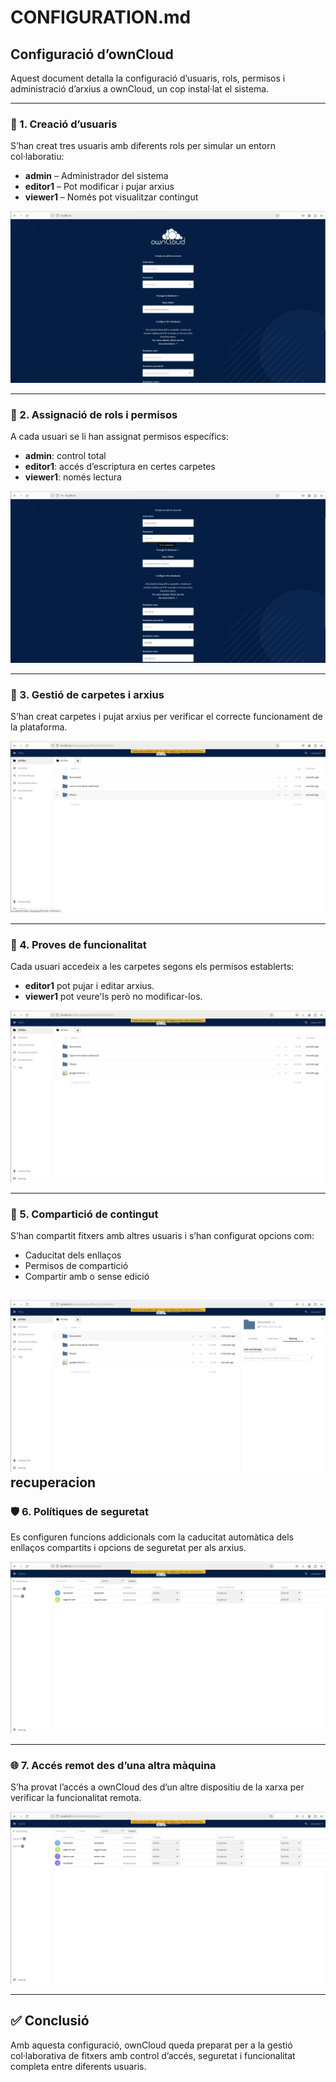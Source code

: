 # CONFIGURATION.md

## Configuració d’ownCloud

Aquest document detalla la configuració d’usuaris, rols, permisos i administració d’arxius a ownCloud, un cop instal·lat el sistema.

---

### 👥 1. Creació d’usuaris

S’han creat tres usuaris amb diferents rols per simular un entorn col·laboratiu:

- **admin** – Administrador del sistema
- **editor1** – Pot modificar i pujar arxius
- **viewer1** – Només pot visualitzar contingut

![12 - Creació d’usuaris](12.png)

---

### 🔐 2. Assignació de rols i permisos

A cada usuari se li han assignat permisos específics:

- **admin**: control total
- **editor1**: accés d’escriptura en certes carpetes
- **viewer1**: només lectura

![13 - Assignació de permisos](13.png)

---

### 📂 3. Gestió de carpetes i arxius

S’han creat carpetes i pujat arxius per verificar el correcte funcionament de la plataforma.

![14 - Gestió de carpetes i arxius](14.png)

---

### 🧪 4. Proves de funcionalitat

Cada usuari accedeix a les carpetes segons els permisos establerts:

- **editor1** pot pujar i editar arxius.
- **viewer1** pot veure'ls però no modificar-los.

![15 - Prova de pujada d’arxius](15.png)

---

### 🔗 5. Compartició de contingut

S’han compartit fitxers amb altres usuaris i s’han configurat opcions com:

- Caducitat dels enllaços
- Permisos de compartició
- Compartir amb o sense edició

![16 - Opcions de compartició](16.png)
recuperacion
---

### 🛡️ 6. Polítiques de seguretat

Es configuren funcions addicionals com la caducitat automàtica dels enllaços compartits i opcions de seguretat per als arxius.

![17 - Configuració de seguretat](17.png)

---

### 🌐 7. Accés remot des d’una altra màquina

S’ha provat l’accés a ownCloud des d’un altre dispositiu de la xarxa per verificar la funcionalitat remota.

![18 - Accés remot a ownCloud](18.png)

---

## ✅ Conclusió

Amb aquesta configuració, ownCloud queda preparat per a la gestió col·laborativa de fitxers amb control d’accés, seguretat i funcionalitat completa entre diferents usuaris.
